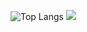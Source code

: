 ![Top Langs](https://github-readme-stats.vercel.app/api/top-langs/?username=NeonGamer&theme=radical&title_color=8E2DE2&text_color=fff) <img src="https://github-readme-stats.vercel.app/api?username=NeonGamer&show_icons=true&theme=radical&title_color=8E2DE2&text_color=fff&icon_color=8E2DE2"> 
